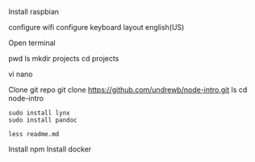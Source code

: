 Install raspbian

configure wifi
configure keyboard layout english(US)

Open terminal

pwd
ls
mkdir projects
cd projects

vi
nano


Clone git repo
    git clone https://github.com/undrewb/node-intro.git
    ls
    cd node-intro

    sudo install lynx
    sudo install pandoc

    less readme.md

Install npm
Install docker

